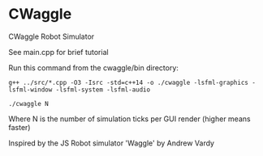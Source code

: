 # CWaggle
CWaggle Robot Simulator

See main.cpp for brief tutorial

Run this command from the cwaggle/bin directory:

`g++ ../src/*.cpp -O3 -Isrc -std=c++14 -o ./cwaggle -lsfml-graphics -lsfml-window -lsfml-system -lsfml-audio`

`./cwaggle N`

Where N is the number of simulation ticks per GUI render (higher means faster)

Inspired by the JS Robot simulator 'Waggle' by Andrew Vardy

